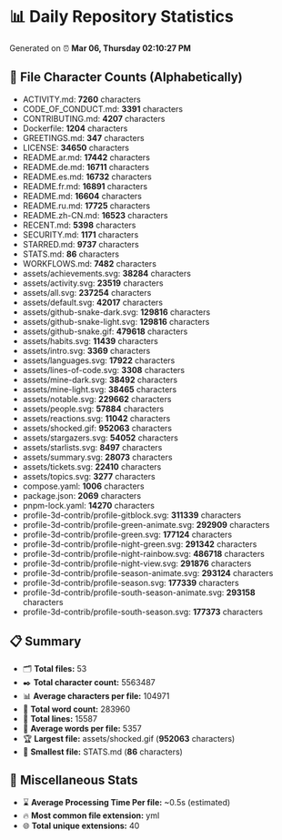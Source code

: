 # 📊 Daily Repository Statistics
Generated on ⏰ **Mar 06, Thursday 02:10:27 PM**

## 📂 File Character Counts (Alphabetically)
- ACTIVITY.md: **7260** characters
- CODE_OF_CONDUCT.md: **3391** characters
- CONTRIBUTING.md: **4207** characters
- Dockerfile: **1204** characters
- GREETINGS.md: **347** characters
- LICENSE: **34650** characters
- README.ar.md: **17442** characters
- README.de.md: **16711** characters
- README.es.md: **16732** characters
- README.fr.md: **16891** characters
- README.md: **16604** characters
- README.ru.md: **17725** characters
- README.zh-CN.md: **16523** characters
- RECENT.md: **5398** characters
- SECURITY.md: **1171** characters
- STARRED.md: **9737** characters
- STATS.md: **86** characters
- WORKFLOWS.md: **7482** characters
- assets/achievements.svg: **38284** characters
- assets/activity.svg: **23519** characters
- assets/all.svg: **237254** characters
- assets/default.svg: **42017** characters
- assets/github-snake-dark.svg: **129816** characters
- assets/github-snake-light.svg: **129816** characters
- assets/github-snake.gif: **479618** characters
- assets/habits.svg: **11439** characters
- assets/intro.svg: **3369** characters
- assets/languages.svg: **17922** characters
- assets/lines-of-code.svg: **3308** characters
- assets/mine-dark.svg: **38492** characters
- assets/mine-light.svg: **38465** characters
- assets/notable.svg: **229662** characters
- assets/people.svg: **57884** characters
- assets/reactions.svg: **11042** characters
- assets/shocked.gif: **952063** characters
- assets/stargazers.svg: **54052** characters
- assets/starlists.svg: **8497** characters
- assets/summary.svg: **28073** characters
- assets/tickets.svg: **22410** characters
- assets/topics.svg: **3277** characters
- compose.yaml: **1006** characters
- package.json: **2069** characters
- pnpm-lock.yaml: **14270** characters
- profile-3d-contrib/profile-gitblock.svg: **311339** characters
- profile-3d-contrib/profile-green-animate.svg: **292909** characters
- profile-3d-contrib/profile-green.svg: **177124** characters
- profile-3d-contrib/profile-night-green.svg: **291342** characters
- profile-3d-contrib/profile-night-rainbow.svg: **486718** characters
- profile-3d-contrib/profile-night-view.svg: **291876** characters
- profile-3d-contrib/profile-season-animate.svg: **293124** characters
- profile-3d-contrib/profile-season.svg: **177339** characters
- profile-3d-contrib/profile-south-season-animate.svg: **293158** characters
- profile-3d-contrib/profile-south-season.svg: **177373** characters

## 📋 Summary
- 🗂️ **Total files:** 53
- ✒️ **Total character count:** 5563487
- 📊 **Average characters per file:** 104971
- 📝 **Total word count:** 283960
- 🧾 **Total lines:** 15587
- 📐 **Average words per file:** 5357
- 🏆 **Largest file:** assets/shocked.gif (**952063** characters)
- 🥉 **Smallest file:** STATS.md (**86** characters)

## 🌟 Miscellaneous Stats
- ⌛ **Average Processing Time Per file:** ~0.5s (estimated)
- 🔥 **Most common file extension:** yml
- 🌐 **Total unique extensions:** 40
